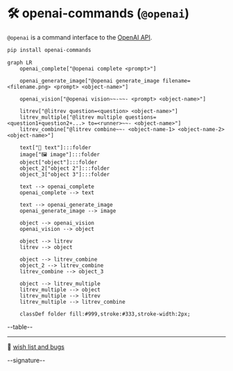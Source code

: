 # 🛠️ openai-commands (`@openai`)

`@openai` is a command interface to the [OpenAI API](https://beta.openai.com/docs/introduction).

```bash
pip install openai-commands
```

```mermaid
graph LR
    openai_complete["@openai complete <prompt>"]

    openai_generate_image["@openai generate_image filename=<filename.png> <prompt> <object-name>"]

    openai_vision["@openai vision~~-~~- <prompt> <object-name>"]

    litrev["@litrev question=<question> <object-name>"]
    litrev_multiple["@litrev multiple questions=<question1+question2+...> to=<runner>~~- <object-name>"]
    litrev_combine["@litrev combine~~- <object-name-1> <object-name-2> <object-name>"]

    text["📜 text"]:::folder
    image["🖼️ image"]:::folder
    object["object"]:::folder
    object_2["object 2"]:::folder
    object_3["object 3"]:::folder

    text --> openai_complete
    openai_complete --> text

    text --> openai_generate_image
    openai_generate_image --> image

    object --> openai_vision
    openai_vision --> object

    object --> litrev
    litrev --> object

    object --> litrev_combine
    object_2 --> litrev_combine
    litrev_combine --> object_3

    object --> litrev_multiple
    litrev_multiple --> object
    litrev_multiple --> litrev
    litrev_multiple --> litrev_combine

    classDef folder fill:#999,stroke:#333,stroke-width:2px;
```


--table--

---

🎁 [wish list and bugs](https://github.com/kamangir/openai-commands/issues/13)

--signature--